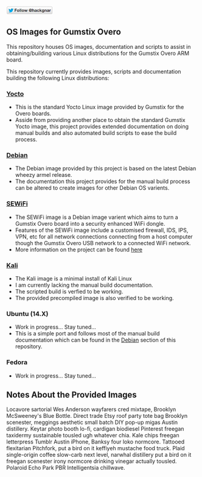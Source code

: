 [![Follow Hackgnar](static/twitter_hackgnar.png)](https://twitter.com/hackgnar)

## OS Images for Gumstix Overo
This repository houses OS images, documentation and scripts to assist in obtaining/building various Linux distributions for the Gumstix Overo ARM board.

This repository currently provides images, scripts and documentation building the following Linux distributions:

### [Yocto](yocto)
* This is the standard Yocto Linux image provided by Gumstix for the Overo boards.
* Asside from providing another place to obtain the standard Gumstix Yocto image, this project provides extended documentation on doing manual builds and also automated build scripts to ease the build process.

### [Debian](debian)
* The Debian image provided by this project is based on the latest Debian wheezy armel release.
* The documentation this project provides for the manual build process can be altered to create images for other Debian OS varients.

### [SEWiFi](sewifi)
* The SEWiFi image is a Debian image varient which aims to turn a Gumstix Overo board into a security enhanced WiFi dongle.
* Features of the SEWiFi image include a customised firewall, IDS, IPS, VPN, etc for all network connections connecting from a host computer though the Gumstix Overo USB network to a connected WiFi network.
* More information on the project can be found [here](hackgnar.com)

### [Kali](kali)
* The Kali image is a minimal install of Kali Linux
* I am currently lacking the manual build documentation.
* The scripted build is verfied to be working.
* The provided precompiled image is also verified to be working.

### Ubuntu (14.X)
* Work in progress... Stay tuned...
* This is a simple port and follows most of the manual build documentation which can be found in the [Debian](debian) section of this repository.

### Fedora
* Work in progress... Stay tuned...

## Notes About the Provided Images
Locavore sartorial Wes Anderson wayfarers cred mixtape, Brooklyn McSweeney's Blue Bottle. Direct trade Etsy roof party tote bag Brooklyn scenester, meggings aesthetic small batch DIY pop-up migas Austin distillery. Keytar photo booth lo-fi, cardigan biodiesel Pinterest freegan taxidermy sustainable tousled ugh whatever chia. Kale chips freegan letterpress Tumblr Austin iPhone, Banksy four loko normcore. Tattooed flexitarian Pitchfork, put a bird on it keffiyeh mustache food truck. Plaid single-origin coffee slow-carb next level, narwhal distillery put a bird on it freegan scenester irony normcore drinking vinegar actually tousled. Polaroid Echo Park PBR Intelligentsia chillwave.
